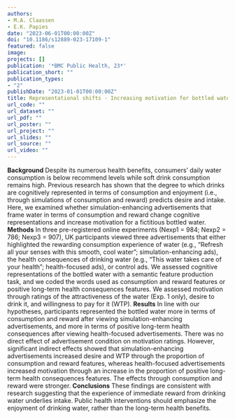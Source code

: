 ```yaml
---
authors:
- M.A. Claassen
- E.K. Papies
date: "2023-06-01T00:00:00Z"
doi: "10.1186/s12889-023-17109-1"
featured: false
image:
projects: []
publication: '*BMC Public Health, 23*'
publication_short: ""
publication_types:
- "2"
publishDate: "2023-01-01T00:00:00Z"
title: Representational shifts - Increasing motivation for bottled water through advertisements
url_code: ""
url_dataset: ""
url_pdf: ""
url_poster: ""
url_project: ""
url_slides: ""
url_source: ""
url_video: ""
---
```


**Background**
Despite its numerous health benefits, consumers’ daily water consumption is below recommend levels while soft drink consumption remains high. Previous research has shown that the degree to which drinks are cognitively represented in terms of consumption and enjoyment (i.e., through simulations of consumption and reward) predicts desire and intake. Here, we examined whether simulation-enhancing advertisements that frame water in terms of consumption and reward change cognitive representations and increase motivation for a fictitious bottled water.
**Methods**
In three pre-registered online experiments (Nexp1 = 984; Nexp2 = 786; Nexp3 = 907), UK participants viewed three advertisements that either highlighted the rewarding consumption experience of water (e.g., “Refresh all your senses with this smooth, cool water”; simulation-enhancing ads), the health consequences of drinking water (e.g., “This water takes care of your health”; health-focused ads), or control ads. We assessed cognitive representations of the bottled water with a semantic feature production task, and we coded the words used as consumption and reward features or positive long-term health consequences features. We assessed motivation through ratings of the attractiveness of the water (Exp. 1 only), desire to drink it, and willingness to pay for it (WTP).
**Results**
In line with our hypotheses, participants represented the bottled water more in terms of consumption and reward after viewing simulation-enhancing advertisements, and more in terms of positive long-term health consequences after viewing health-focused advertisements. There was no direct effect of advertisement condition on motivation ratings. However, significant indirect effects showed that simulation-enhancing advertisements increased desire and WTP through the proportion of consumption and reward features, whereas health-focused advertisements increased motivation through an increase in the proportion of positive long-term health consequences features. The effects through consumption and reward were stronger.
**Conclusions**
These findings are consistent with research suggesting that the experience of immediate reward from drinking water underlies intake. Public health interventions should emphasize the enjoyment of drinking water, rather than the long-term health benefits.